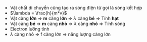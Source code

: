- Vật chất di chuyển cũng tạo ra sóng điện từ gọi là sóng kết hợp
- $\lambda = \frac{h}{m*v}$
- Vật càng **lớn** => **m** càng **lớn** => $\lambda$ càng **bé** => Tính **hạt**
- Vật càng **bé** => **m** càng **nhỏ** => $\lambda$ càng **nhỏ** => Tính sóng
- Electron lưỡng tính
- $\lambda$ càng nhỏ => f càng lớn => năng lượng càng lớn